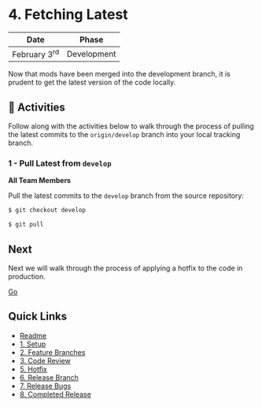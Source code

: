 # 4. Fetching Latest

| Date | Phase |
| --- | --- |
|  February 3<sup>rd</sup> | Development |

Now that mods have been merged into the development branch, it is prudent to get the latest version of the code locally.

## :running: Activities

Follow along with the activities below to walk through the process of pulling the latest commits to the `origin/develop` branch into your local tracking branch.

### 1 - Pull Latest from `develop`

__All Team Members__

Pull the latest commits to the `develop` branch from the source repository:
```sh
$ git checkout develop

$ git pull
```

## Next

Next we will walk through the process of applying a hotfix to the code in production.

[Go](5-hotfix.md)


## Quick Links

- [Readme](../readme.md)
- [1. Setup](1-setup.md)
- [2. Feature Branches](2-feature-branches.md)
- [3. Code Review](3-code-review.md)
- [5. Hotfix](5-hotfix.md)
- [6. Release Branch](6-release-branch.md)
- [7. Release Bugs](7-release-bugs.md)
- [8. Completed Release](8-completed-release.md)
